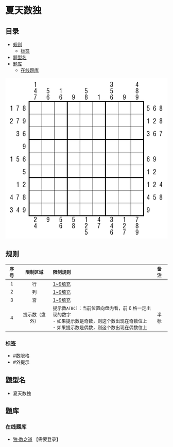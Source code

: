 # 夏天数独
<!-- START doctoc generated TOC please keep comment here to allow auto update -->
<!-- DON'T EDIT THIS SECTION, INSTEAD RE-RUN doctoc TO UPDATE -->
## 目录

- [规则](#%E8%A7%84%E5%88%99)
  - [标签](#%E6%A0%87%E7%AD%BE)
- [题型名](#%E9%A2%98%E5%9E%8B%E5%90%8D)
- [题库](#%E9%A2%98%E5%BA%93)
  - [在线题库](#%E5%9C%A8%E7%BA%BF%E9%A2%98%E5%BA%93)

<!-- END doctoc generated TOC please keep comment here to allow auto update -->

![题](../../../images/sudoku/夏天数独.png)

## 规则

| 序号  |  限制区域   | 限制规则                                                                                   | 备注  |
|:---:|:-------:|:---------------------------------------------------------------------------------------|:----|
|  1  |    行    | [1~9填充]                                                                                |     |
|  2  |    列    | [1~9填充]                                                                                |     |
|  3  |    宫    | [1~9填充]                                                                                |     |
|  4  | 提示数（盘外） | 提示数`A[BC]`：当前位置向盘内看，前 6 格一定出现的数字<br/>- 如果提示数是奇数，则这个数出现在奇数位上<br/>- 如果提示数是偶数，则这个数出现在偶数位上 | 半标  |

### 标签

- #数限格
- #外提示

## 题型名

- 夏天数独

## 题库

### 在线题库

- [独·数之道](http://www.sudokufans.org.cn/lx/game.index.php?type=ts5) 【需要登录】

[1~9填充]: ../../../rules/rules.md#1to9填充
